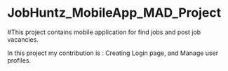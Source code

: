 # JobHuntz_MobileApp_MAD_Project
#This project contains mobile application for find jobs and post job vacancies.

In this project my contribution is : Creating Login page, and Manage user profiles.
